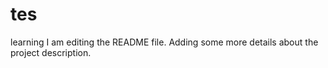 # tes
learning
I am editing the README file. Adding some more details about the project description.
